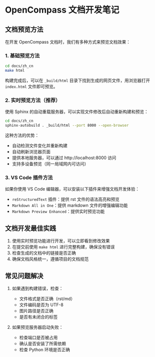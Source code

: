 # OpenCompass 文档开发笔记

## 文档预览方法

在开发 OpenCompass 文档时，我们有多种方式来预览文档效果：

### 1. 基础预览方法

```bash
cd docs/zh_cn
make html
```

构建完成后，可以在 `_build/html` 目录下找到生成的网页文件，用浏览器打开 `index.html` 文件即可预览。

### 2. 实时预览方法（推荐）

使用 Sphinx 的自动重载服务器，可以实现文件修改后自动重新构建和预览：

```bash
cd docs/zh_cn
sphinx-autobuild . _build/html --port 8000 --open-browser
```

这种方法的优势：
- 自动检测文件变化并重新构建
- 自动刷新浏览器页面
- 提供本地服务器，可以通过 http://localhost:8000 访问
- 支持多设备预览（同一局域网内可访问）

### 3. VS Code 插件方法

如果你使用 VS Code 编辑器，可以安装以下插件来增强文档开发体验：
- `reStructuredText` 插件：提供 rst 文件的语法高亮和预览
- `Markdown All in One`：提供 markdown 文件的增强编辑功能
- `Markdown Preview Enhanced`：提供实时预览功能

## 文档开发最佳实践

1. 使用实时预览功能进行开发，可以立即看到修改效果
2. 在提交前使用 `make html` 进行完整构建，确保没有错误
3. 检查生成的文档中的链接是否正确
4. 确保文档风格统一，遵循项目的文档规范

## 常见问题解决

1. 如果遇到构建错误，检查：
   - 文件格式是否正确（rst/md）
   - 文件编码是否为 UTF-8
   - 图片路径是否正确
   - 是否有未闭合的标签

2. 如果预览服务器启动失败：
   - 检查端口是否被占用
   - 确认是否安装了所需依赖
   - 检查 Python 环境是否正确 